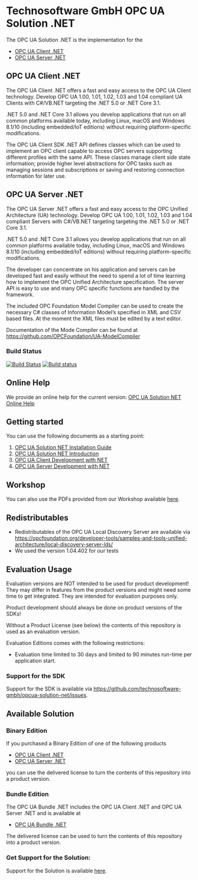 # Technosoftware GmbH OPC UA Solution .NET

The OPC UA Solution .NET is the implementation for the

 * [OPC UA Client .NET](https://technosoftware.com/opc-ua-client-net/)
 * [OPC UA Server .NET](https://technosoftware.com/opc-ua-server-net/)

## OPC UA Client .NET

The OPC UA Client .NET offers a fast and easy access to the OPC UA Client technology. Develop OPC UA 1.00, 1.01, 1.02, 1.03 and 1.04 compliant UA Clients with C#/VB.NET targeting the .NET 5.0 or .NET Core 3.1.

.NET 5.0 and .NET Core 3.1 allows you develop applications that run on all common platforms available today, including Linux, macOS and Windows 8.1/10 (including embedded/IoT editions) without requiring platform-specific modifications.

The OPC UA Client SDK .NET API defines classes which can be used to implement an OPC client capable to access OPC servers supporting different profiles with the same API. These classes manage client side state information; provide higher level abstractions for OPC tasks such as managing sessions and subscriptions or saving and restoring connection information for later use.

## OPC UA Server .NET

The OPC UA Server .NET offers a fast and easy access to the OPC Unified Architecture (UA) technology. Develop OPC UA 1.00, 1.01, 1.02, 1.03  and 1.04 compliant Servers with C#/VB.NET targeting targeting the .NET 5.0 or .NET Core 3.1.

.NET 5.0 and .NET Core 3.1 allows you develop applications that run on all common platforms available today, including Linux, macOS and Windows 8.1/10 (including embedded/IoT editions) without requiring platform-specific modifications.

The developer can concentrate on his application and servers can be developed fast and easily without the need to spend a lot of time learning how to implement the OPC Unified Architecture specification. The server API is easy to use and many OPC specific functions are handled by the framework.

The included OPC Foundation Model Compiler can be used to create the necessary C# classes of Information Model’s specified in XML and CSV based files. At the moment the XML files must be edited by a text editor. 

Documentation of the Mode Compiler can be found at https://github.com/OPCFoundation/UA-ModelCompiler

### Build Status

[![Build Status](https://travis-ci.com/technosoftware-gmbh/opcua-solution-net.svg?branch=master)](https://travis-ci.com/technosoftware-gmbh/opcua-solution-net)
[![Build status](https://ci.appveyor.com/api/projects/status/5g0t933gak2u3b7e?svg=true)](https://ci.appveyor.com/project/technosoftware/opcua-solution-net)

## Online Help

We provide an online help for the current version: [OPC UA Solution NET Online Help](https://technosoftware.com/help/OPCUaSolutionNet/23/)

## Getting started

You can use the following documents as a starting point:

1. [OPC UA Solution NET Installation Guide](/documentation/OPC_UA_Solution_NET_Installation_Guide.pdf)
2. [OPC UA Solution NET Introduction](/documentation/OPC_UA_Solution_NET_Introduction.pdf)
3. [OPC UA Client Development with NET](/documentation/OPC_UA_Client_Development_with_NET.pdf)
4. [OPC UA Server Development with NET](/documentation/OPC_UA_Server_Development_with_NET.pdf)

## Workshop

You can also use the PDFs provided from our Workshop available [here](/Workshop).

##	Redistributables

- Redistributables of the OPC UA Local Discovery Server are available via https://opcfoundation.org/developer-tools/samples-and-tools-unified-architecture/local-discovery-server-lds/
- We used the version 1.04.402 for our tests

## Evaluation Usage

Evaluation versions are NOT intended to be used for product development! They may differ in features from the product versions and might need some time to get integrated. They are intended for evaluation purposes only.

Product development should always be done on product versions of the SDKs! 

Without a Product License (see below) the contents of this repository is used as an evaluation version.

Evaluation Editions comes with the following restrictions:

 * Evaluation time limited to 30 days and limited to 90 minutes run-time per application start.

### Support for the SDK

Support for the SDK is available via https://github.com/technosoftware-gmbh/opcua-solution-net/issues. 

## Available Solution

### Binary Edition

If you purchased a Binary Edition of one of the following products

 * [OPC UA Client .NET](https://technosoftware.com/product/opc-ua-client-net/)
 * [OPC UA Server .NET](https://technosoftware.com/product/opc-ua-server-net/)

you can use the delivered license to turn the contents of this repository into a product version.

### Bundle Edition

The OPC UA Bundle .NET includes the OPC UA Client .NET and OPC UA Server .NET and is available at

 * [OPC UA Bundle .NET](https://technosoftware.com/product/opc-ua-bundle-net/)

The delivered license can be used to turn the contents of this repository into a product version.

### Get Support for the Solution:

Support for the Solution is available [here](https://github.com/technosoftware-gmbh/opcua-solution-net/issues).
